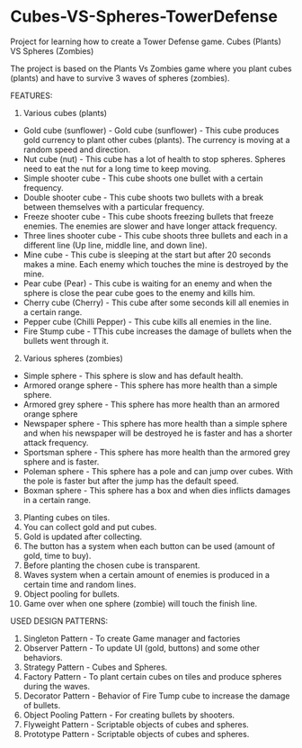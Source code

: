 # Cubes-VS-Spheres-TowerDefense

Project for learning how to create a Tower Defense game. Cubes (Plants) VS Spheres (Zombies)

The project is based on the Plants Vs Zombies game where you plant cubes (plants) and have to survive 3 waves of spheres (zombies).

FEATURES:

1. Various cubes (plants)
  - Gold cube (sunflower) - Gold cube (sunflower) - This cube produces gold currency to plant other cubes (plants). The currency is moving at a random 
    speed and direction.
  - Nut cube (nut) - This cube has a lot of health to stop spheres. Spheres need to eat the nut for a long time to keep moving.
  - Simple shooter cube - This cube shoots one bullet with a certain frequency.
  - Double shooter cube - This cube shoots two bullets with a break between themselves with a particular frequency.
  - Freeze shooter cube - This cube shoots freezing bullets that freeze enemies. The enemies are slower and have longer attack frequency.
  - Three lines shooter cube - This cube shoots three bullets and each in a different line (Up line, middle line, and down line).
  - Mine cube - This cube is sleeping at the start but after 20 seconds makes a mine. Each enemy which touches the mine is destroyed by the mine.
  - Pear cube (Pear) - This cube is waiting for an enemy and when the sphere is close the pear cube goes to the enemy and kills him.
  - Cherry cube (Cherry) - This cube after some seconds kill all enemies in a certain range.
  - Pepper cube (Chilli Pepper) - This cube kills all enemies in the line.
  - Fire Stump cube - TThis cube increases the damage of bullets when the bullets went through it.
 
2. Various spheres (zombies)
  - Simple sphere - This sphere is slow and has default health.
  - Armored orange sphere - This sphere has more health than a simple sphere.
  - Armored grey sphere - This sphere has more health than an armored orange sphere
  - Newspaper sphere - This sphere has more health than a simple sphere and when his newspaper will be destroyed he is faster and has a shorter attack frequency.
  - Sportsman sphere - This sphere has more health than the armored grey sphere and is faster.
  - Poleman sphere - This sphere has a pole and can jump over cubes. With the pole is faster but after the jump has the default speed.
  - Boxman sphere - This sphere has a box and when dies inflicts damages in a certain range.
  
3. Planting cubes on tiles.
4. You can collect gold and put cubes.
5. Gold is updated after collecting.
6. The button has a system when each button can be used (amount of gold, time to buy).
7. Before planting the chosen cube is transparent.
8. Waves system when a certain amount of enemies is produced in a certain time and random lines.
9. Object pooling for bullets.
10. Game over when one sphere (zombie) will touch the finish line.

USED DESIGN PATTERNS:

1. Singleton Pattern - To create Game manager and factories
2. Observer Pattern - To update UI (gold, buttons) and some other behaviors.
3. Strategy Pattern - Cubes and Spheres.
4. Factory Pattern - To plant certain cubes on tiles and produce spheres during the waves.
5. Decorator Pattern - Behavior of Fire Tump cube to increase the damage of bullets.
6. Object Pooling Pattern - For creating bullets by shooters.
7. Flyweight Pattern - Scriptable objects of cubes and spheres.
8. Prototype Pattern - Scriptable objects of cubes and spheres.
